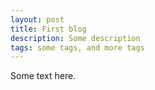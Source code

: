 ```yaml
---
layout: post
title: First blog
description: Some description
tags: some tags, and more tags
---
```


Some text here.
